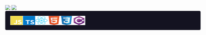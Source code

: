 <div>
<img height="180em" src="https://github-readme-stats.vercel.app/api?username=joao-tolomelli&show_icons=true&theme=radical"/>
<img height="180em" src="https://github-readme-stats.vercel.app/api/top-langs/?username=joao-tolomelli&theme=radical"/>
</div>

<div style="
    display: flex;
    flex-direction: row;
    padding: 1rem;
    background-color: #141321;
    border-radius: 4px;
    width: 593px;"><br>
  <img align="center" alt="Js" height="30" width="40" src="https://raw.githubusercontent.com/devicons/devicon/master/icons/javascript/javascript-plain.svg">
  <img align="center" alt="Ts" height="30" width="40" src="https://raw.githubusercontent.com/devicons/devicon/master/icons/typescript/typescript-plain.svg">
  <img align="center" alt="React" height="30" width="40" src="https://raw.githubusercontent.com/devicons/devicon/master/icons/react/react-original.svg">
  <img align="center" alt="HTML" height="30" width="40" src="https://raw.githubusercontent.com/devicons/devicon/master/icons/html5/html5-original.svg">
  <img align="center" alt="CSS" height="30" width="40" src="https://raw.githubusercontent.com/devicons/devicon/master/icons/css3/css3-original.svg">
  <img align="center" alt="Csharp" height="30" width="40" src="https://raw.githubusercontent.com/devicons/devicon/master/icons/csharp/csharp-original.svg">
</div>
